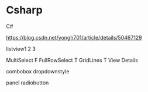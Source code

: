 # Csharp
C#


https://blog.csdn.net/yongh701/article/details/50467129

listview1 2 3

MultiSelect F
FullRowSelect T
GridLines T
View Details

combobox dropdownstyle

panel radiobutton 
